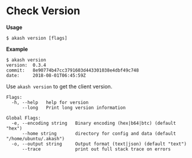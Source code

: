 # Check Version

**Usage**

```text
$ akash version [flags]
```

**Example**

```text
$ akash version
version:  0.3.4
commit:   8e90774b47cc3791603d443301038e4dbf49c748
date:     2018-08-01T06:45:59Z
```

Use `akash version` to get the client version.

```text
Flags:
  -h, --help   help for version
      --long   Print long version information

Global Flags:
  -e, --encoding string   Binary encoding (hex|b64|btc) (default "hex")
      --home string       directory for config and data (default "/home/ubuntu/.akash")
  -o, --output string     Output format (text|json) (default "text")
      --trace             print out full stack trace on errors
```
